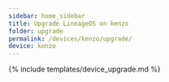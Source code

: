 ```yaml
---
sidebar: home_sidebar
title: Upgrade LineageOS on kenzo
folder: upgrade
permalink: /devices/kenzo/upgrade/
device: kenzo
---
```

{% include templates/device_upgrade.md %}
